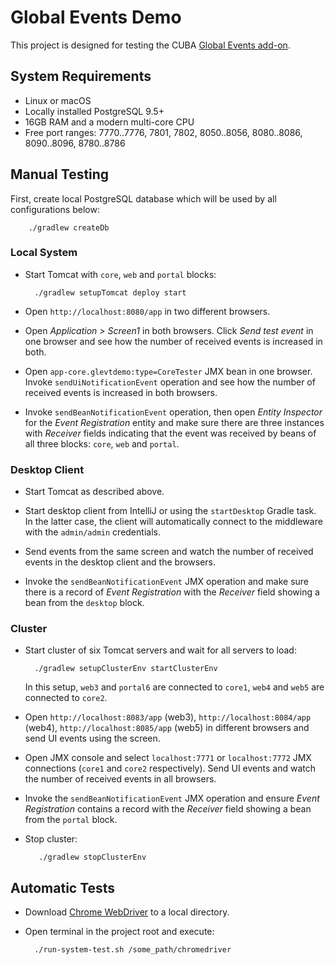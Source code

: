 # Global Events Demo

This project is designed for testing the CUBA [Global Events add-on](https://github.com/cuba-platform/global-events-addon).

## System Requirements

* Linux or macOS
* Locally installed PostgreSQL 9.5+
* 16GB RAM and a modern multi-core CPU 
* Free port ranges: 7770..7776, 7801, 7802, 8050..8056, 8080..8086, 8090..8096, 8780..8786

## Manual Testing

First, create local PostgreSQL database which will be used by all configurations below:

        ./gradlew createDb
        
### Local System
         
* Start Tomcat with `core`, `web` and `portal` blocks:

        ./gradlew setupTomcat deploy start
        
* Open `http://localhost:8080/app` in two different browsers. 

* Open _Application > Screen1_ in both browsers. Click _Send test event_ in one browser and see how the number of received events is increased in both.  

* Open `app-core.glevtdemo:type=CoreTester` JMX bean in one browser. Invoke `sendUiNotificationEvent` operation and see how the number of received events is increased in both browsers. 

* Invoke `sendBeanNotificationEvent` operation, then open _Entity Inspector_ for the _Event Registration_ entity and make sure there are three instances with _Receiver_ fields indicating that the event was received by beans of all three blocks: `core`, `web` and `portal`.            

### Desktop Client

* Start Tomcat as described above.

* Start desktop client from IntelliJ or using the `startDesktop` Gradle task. In the latter case, the client will automatically connect to the middleware with the `admin/admin` credentials.

* Send events from the same screen and watch the number of received events in the desktop client and the browsers.

* Invoke the `sendBeanNotificationEvent` JMX operation and make sure there is a record of _Event Registration_ with the _Receiver_ field showing a bean from the `desktop` block. 

### Cluster

* Start cluster of six Tomcat servers and wait for all servers to load:

        ./gradlew setupClusterEnv startClusterEnv
        
    In this setup, `web3` and `portal6` are connected to `core1`, `web4` and `web5` are connected to `core2`.

* Open `http://localhost:8083/app` (web3), `http://localhost:8084/app` (web4), `http://localhost:8085/app` (web5) in different browsers and send UI events using the screen.

* Open JMX console and select `localhost:7771` or `localhost:7772` JMX connections (`core1` and `core2` respectively). Send UI events and watch the number of received events in all browsers.

* Invoke the `sendBeanNotificationEvent` JMX operation and ensure _Event Registration_ contains a record with the _Receiver_ field showing a bean from the `portal` block.

* Stop cluster:

         ./gradlew stopClusterEnv

## Automatic Tests

* Download [Chrome WebDriver](http://chromedriver.chromium.org/downloads) to a local directory. 

* Open terminal in the project root and execute:

        ./run-system-test.sh /some_path/chromedriver
